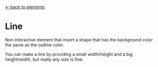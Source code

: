 [<- back to elements](../elements.md)

# Line

Non interactive element that insert a shape that has the background color the same as the outline color.

You can make a line by providing a small width/height and a big height/width, but really any size is fine.
